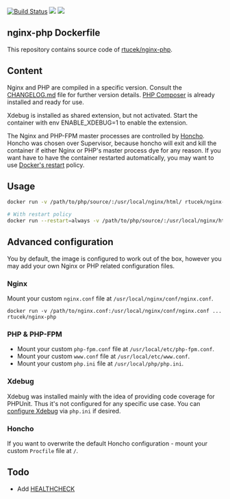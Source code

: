 [![Build Status](https://travis-ci.org/rtucek/nginx-php.svg?branch=master)](https://travis-ci.org/rtucek/nginx-php) [![](https://images.microbadger.com/badges/image/rtucek/nginx-php.svg)](https://microbadger.com/images/rtucek/nginx-php "Get your own image badge on microbadger.com") [![](https://images.microbadger.com/badges/version/rtucek/nginx-php.svg)](https://microbadger.com/images/rtucek/nginx-php "Get your own version badge on microbadger.com")

## nginx-php Dockerfile

This repository contains source code of [rtucek/nginx-php](https://hub.docker.com/r/rtucek/nginx-php).

## Content

Nginx and PHP are compiled in a specific version. Consult the [CHANGELOG.md](./CHANGELOG.md) file
for further version details. [PHP Composer](https://getcomposer.org/) is already installed and ready
for use.

Xdebug is installed as shared extension, but not activated. Start the container with env
ENABLE_XDEBUG=1 to enable the extension.

The Nginx and PHP-FPM master processes are controlled by [Honcho](https://github.com/nickstenning/honcho).
Honcho was chosen over Supervisor, because honcho will exit and kill the container if either Nginx
or PHP's master process dye for any reason. If you want have to have the container restarted
automatically, you may want to use
[Docker's restart](https://docs.docker.com/engine/reference/run/#restart-policies---restart) policy.

## Usage

```bash
docker run -v /path/to/php/source/:/usr/local/nginx/html/ rtucek/nginx-php

# With restart policy
docker run --restart=always -v /path/to/php/source/:/usr/local/nginx/html/ rtucek/nginx-php
```

## Advanced configuration

You by default, the image is configured to work out of the box, however you may add your own Nginx or
PHP related configuration files.

### Nginx

Mount your custom `nginx.conf` file at `/usr/local/nginx/conf/nginx.conf`.

`docker run -v /path/to/nginx.conf:/usr/local/nginx/conf/nginx.conf ... rtucek/nginx-php`

### PHP & PHP-FPM

* Mount your custom `php-fpm.conf` file at `/usr/local/etc/php-fpm.conf`.
* Mount your custom `www.conf` file at `/usr/local/etc/www.conf`.
* Mount your custom `php.ini` file at `/usr/local/php/php.ini`.

### Xdebug

Xdebug was installed mainly with the idea of providing code coverage for PHPUnit. Thus it's not
configured for any specific use case. You can [configure Xdebug](https://xdebug.org/docs/all) via
`php.ini` if desired.

### Honcho

If you want to overwrite the default Honcho configuration - mount your custom `Procfile` file at `/`.

## Todo

- Add [HEALTHCHECK](https://docs.docker.com/engine/reference/builder/#/healthcheck)
